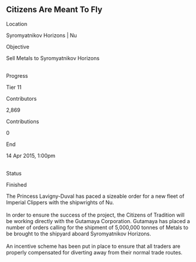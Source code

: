 ## Citizens Are Meant To Fly

Location

Syromyatnikov Horizons \| Nu

Objective

Sell Metals to Syromyatnikov Horizons

\
Progress

Tier 11

Contributors

2,869

Contributions

0

End

14 Apr 2015, 1:00pm

\
Status

Finished

The Princess Lavigny-Duval has paced a sizeable order for a new fleet of
Imperial Clippers with the shipwrights of Nu.\
\
In order to ensure the success of the project, the Citizens of Tradition
will be working directly with the Gutamaya Corporation. Gutamaya has
placed a number of orders calling for the shipment of 5,000,000 tonnes
of Metals to be brought to the shipyard aboard Syromyatnikov Horizons.\
\
An incentive scheme has been put in place to ensure that all traders are
properly compensated for diverting away from their normal trade routes.
